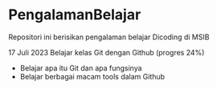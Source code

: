 # PengalamanBelajar
Repositori ini berisikan pengalaman belajar Dicoding di MSIB

17 Juli 2023
Belajar kelas Git dengan Github (progres 24%)
- Belajar apa itu Git dan apa fungsinya
- Belajar berbagai macam tools dalam Github
